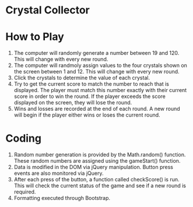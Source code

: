 # Crystal Collector

# How to Play
1. The computer will randomly generate a number between 19 and 120. This will change with every new round.
2. The computer will randmoly assign values to the four crystals shown on the screen between 1 and 12. This will change with every new round.
3. Click the crystals to determine the value of each crystal.
4. Try to get the current score to match the number to reach that is displayed. The player must match this number exactly with their current score in order to win the round. If the player exceeds the score displayed on the screen, they will lose the round.
5. Wins and losses are recorded at the end of each round. A new round will begin if the player either wins or loses the current round.

# Coding
1. Random number generation is provided by the Math.random() function. These random numbers are assigned using the gameStart() function.
2. Data is modified in the DOM via jQuery manipulation. Button press events are also monitored via jQuery.
3. After each press of the button, a function called checkScore() is run. This will check the current status of the game and see if a new round is required. 
4. Formatting executed through Bootstrap.
